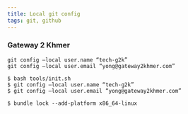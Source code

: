 ```yaml
---
title: Local git config
tags: git, github
---
```


### Gateway 2 Khmer
``` console
git config —local user.name “tech-g2k”
git config —local user.email “yong@gateway2khmer.com”
```

```console
$ bash tools/init.sh
$ git config —local user.name “tech-g2k”
$ git config —local user.email “yong@gateway2khmer.com”
```

```console
$ bundle lock --add-platform x86_64-linux
```
